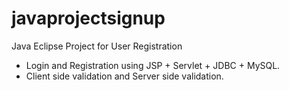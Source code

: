 # javaprojectsignup
Java Eclipse Project for User Registration
* Login and Registration using JSP + Servlet + JDBC + MySQL.
* Client side validation and Server side validation.
